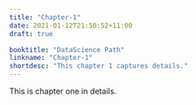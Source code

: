 ```yaml
---
title: "Chapter-1"
date: 2021-01-12T21:50:52+11:00
draft: true

booktitle: "DataScience Path"
linkname: "Chapter-1"
shortdesc: "This chapter 1 captures details."
---
```


This is chapter one in details.